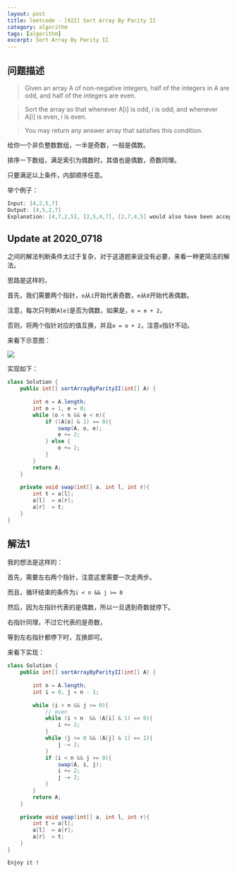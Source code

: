 ```yaml
---
layout: post
title: leetcode - [922] Sort Array By Parity II
category: algorithm
tags: [algorithm]
excerpt: Sort Array By Parity II
---
```


## 问题描述  

> Given an array A of non-negative integers, half of the integers in A are odd, and half of the integers are even.  

> Sort the array so that whenever A[i] is odd, i is odd; and whenever A[i] is even, i is even.  

> You may return any answer array that satisfies this condition.  


给你一个非负整数数组，一半是奇数，一般是偶数。  

排序一下数组，满足索引为偶数时，其值也是偶数，奇数同理。  

只要满足以上条件，内部顺序任意。  

举个例子：  

``` java
Input: [4,2,5,7]
Output: [4,5,2,7]
Explanation: [4,7,2,5], [2,5,4,7], [2,7,4,5] would also have been accepted.
```

## Update at 2020_0718  

之间的解法判断条件太过于复杂，对于这道题来说没有必要，来看一种更简洁的解法。   

思路是这样的，  

首先，我们需要两个指针，`o`从`1`开始代表奇数，`e`从`0`开始代表偶数。  

注意，每次只判断`A[e]`是否为偶数，如果是，`e = e + 2`，  

否则，将两个指针对应的值互换，并且`o = o + 2`，注意`e`指针不动。  


来看下示意图：  

![](https://yyc-images.oss-cn-beijing.aliyuncs.com/leetcode_922_key.png)  


实现如下：  

``` java
class Solution {
    public int[] sortArrayByParityII(int[] A) {
        
        int n = A.length;
        int o = 1, e = 0;
        while (o < n && e < n){
            if ((A[o] & 1) == 0){
                swap(A, o, e);
                e += 2;
            } else {
                o += 2;
            }
        }
        return A;
    }
    
    private void swap(int[] a, int l, int r){
        int t = a[l];
        a[l]  = a[r];
        a[r]  = t;
    }
}
```

## 解法1  

我的想法是这样的：  

首先，需要左右两个指针，注意这里需要一次走两步。  

而且，循环结束的条件为`i < n && j >= 0`  

然后，因为左指针代表的是偶数，所以一旦遇到奇数就停下。  

右指针同理，不过它代表的是奇数，  

等到左右指针都停下时，互换即可。  



来看下实现：  


``` java
class Solution {
    public int[] sortArrayByParityII(int[] A) {
        
        int n = A.length;
        int i = 0, j = n - 1;
        
        while (i < n && j >= 0){
            // even
            while (i < n  && (A[i] & 1) == 0){
                i += 2;
            }
            while (j >= 0 && (A[j] & 1) == 1){
                j -= 2;
            }
            if (i < n && j >= 0){
                swap(A, i, j);
                i += 2;
                j -= 2;
            }
        }
        return A;
    }
    
    private void swap(int[] a, int l, int r){
        int t = a[l];
        a[l]  = a[r];
        a[r]  = t;
    }
}
```

`Enjoy it ! `
